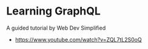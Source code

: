# Learning GraphQL

A guided tutorial by Web Dev Simplified
- https://www.youtube.com/watch?v=ZQL7tL2S0oQ
